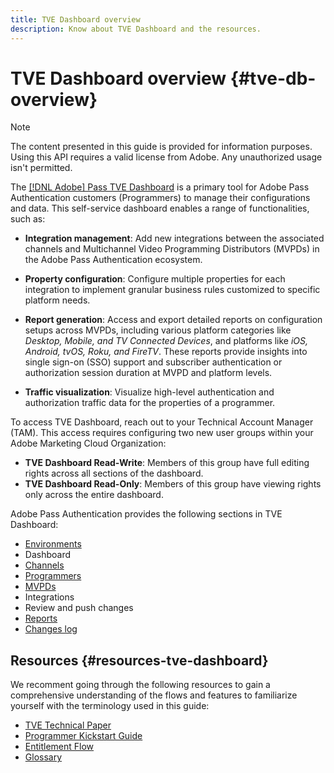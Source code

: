 ```yaml
---
title: TVE Dashboard overview
description: Know about TVE Dashboard and the resources.
---
```


# TVE Dashboard overview {#tve-db-overview}

>[!NOTE]
>
>The content presented in this guide is provided for information purposes. Using this API requires a valid license from Adobe. Any unauthorized usage isn't permitted.

The [[!DNL Adobe] Pass TVE Dashboard](https://console.auth.adobe.com/) is a primary tool for Adobe Pass Authentication customers (Programmers) to manage their configurations and data. This self-service dashboard enables a range of functionalities, such as:

* **Integration management**: Add new integrations between the associated channels and Multichannel Video Programming Distributors (MVPDs) in the Adobe Pass Authentication ecosystem.

* **Property configuration**: Configure multiple properties for each integration to implement granular business rules customized to specific platform needs.

* **Report generation**: Access and export detailed reports on configuration setups across MVPDs, including various platform categories like *Desktop, Mobile, and TV Connected Devices*, and platforms like *iOS, Android, tvOS, Roku, and FireTV*. These reports provide insights into single sign-on (SSO) support and subscriber authentication or authorization session duration at MVPD and platform levels.

* **Traffic visualization**: Visualize high-level authentication and authorization traffic data for the properties of a programmer.

To access TVE Dashboard, reach out to your Technical Account Manager (TAM). This access requires configuring two new user groups within your Adobe Marketing Cloud Organization:

* **TVE Dashboard Read-Write**: Members of this group have full editing rights across all sections of the dashboard.
* **TVE Dashboard Read-Only**: Members of this group have viewing rights only across the entire dashboard.

Adobe Pass Authentication provides the following sections in TVE Dashboard:

* [Environments](/help/authentication/tve-dashboard-environments.md)
* Dashboard
* [Channels](/help/authentication/tve-dashboard-channels.md)
* [Programmers](/help/authentication/tve-dashboard-programmers.md)
* [MVPDs](/help/authentication/mvpds.md)
* Integrations
* Review and push changes
* [Reports](/help/authentication/tve-dashboard-reports.md)
* [Changes log](/help/authentication/tve-dashboard-changes-log.md)

## Resources {#resources-tve-dashboard}

We recomment going through the following resources to gain a comprehensive understanding of the flows and features to familiarize yourself with the terminology used in this guide:

* [TVE Technical Paper](/help/authentication/technical-paper.md)
* [Programmer Kickstart Guide](/help/authentication/programmer-kickstart-guide.md)
* [Entitlement Flow](/help/authentication/entitlement-flow.md)
* [Glossary](/help/authentication/glossary.md)


